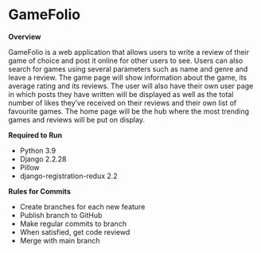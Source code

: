 # GameFolio

**Overview**

GameFolio is a web application that allows users to write a review of their game of choice and post it online for other users to see. Users can also search for games using several parameters such as name and genre and leave a review. The game page will show information about the game, its average rating and its reviews. The user will also have their own user page in which posts they have written will be displayed as well as the total number of likes they’ve received on their reviews and their own list of favourite games. The home page will be the hub where the most trending games and reviews will be put on display. 


**Required to Run**
- Python 3.9
- Django 2.2.28
- Pillow
- django-registration-redux 2.2

**Rules for Commits**
- Create branches for each new feature
- Publish branch to GitHub
- Make regular commits to branch
- When satisfied, get code reviewd
- Merge with main branch